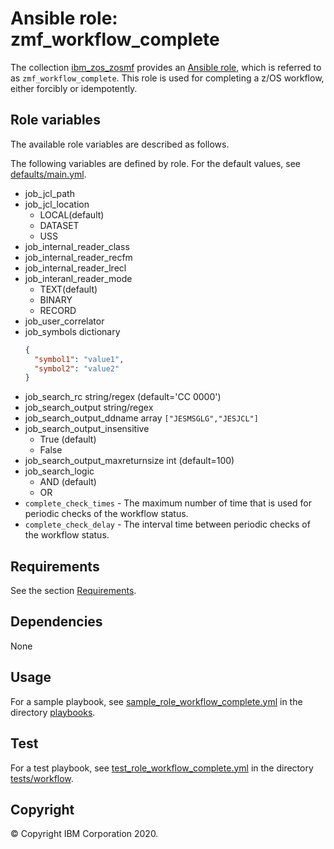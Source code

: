 # Ansible role: zmf_workflow_complete
The collection [ibm_zos_zosmf](../../README.md) provides an [Ansible role](https://docs.ansible.com/ansible/latest/user_guide/playbooks_reuse_roles.html), which is referred to as `zmf_workflow_complete`. This role is used for completing a z/OS workflow, either forcibly or idempotently.


## Role variables
The available role variables are described as follows.

The following variables are defined by role. For the default values, see [defaults/main.yml](defaults/main.yml).

- job_jcl_path
- job_jcl_location
  - LOCAL(default)
  - DATASET
  - USS
- job_internal_reader_class
- job_internal_reader_recfm
- job_internal_reader_lrecl
- job_interanl_reader_mode
  - TEXT(default)
  - BINARY
  - RECORD
- job_user_correlator
- job_symbols
    dictionary
    ```json
    {
      "symbol1": "value1",
      "symbol2": "value2"
    }
    ```
- job_search_rc
    string/regex (default='CC 0000')
- job_search_output
    string/regex
- job_search_output_ddname
    array
    `["JESMSGLG","JESJCL"]`
- job_search_output_insensitive
  - True (default)
  - False
- job_search_output_maxreturnsize
    int (default=100)
- job_search_logic
  - AND (default)
  - OR
- `complete_check_times` - The maximum number of time that is used for periodic checks of the workflow status.
- `complete_check_delay` - The interval time between periodic checks of the workflow status.


## Requirements
See the section [Requirements](../../docs/README_workflow.md#Requirements). 


## Dependencies
None


## Usage
For a sample playbook, see [sample_role_workflow_complete.yml](../../playbooks/sample_role_workflow_complete.yml) in the directory [playbooks](../../playbooks/README.md).


## Test
For a test playbook, see [test_role_workflow_complete.yml](../../tests/workflow/test_role_workflow_complete.yml) in the directory [tests/workflow](../../tests/workflow/README.md).


## Copyright
© Copyright IBM Corporation 2020.